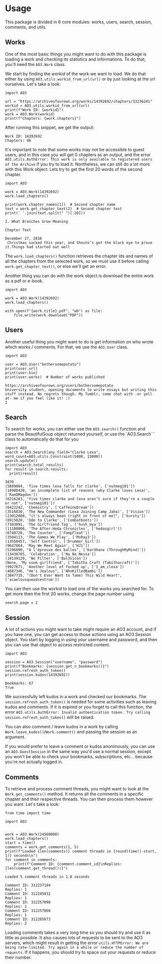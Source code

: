 # Usage

This package is divided in 6 core modules: works, users, search, session, comments, and utils.

## Works

One of the most basic things you might want to do with this package is loading a work and checking its statistics and informations. To do that, you'll need the `AO3.Work` class.

We start by finding the _workid_ of the work we want to load. We do that either by using `AO3.utils.workid_from_url(url)` or by just looking at the url ourselves. Let's take a look:

```py3
import AO3

url = "https://archiveofourown.org/works/14392692/chapters/33236241"
workid = AO3.utils.workid_from_url(url)
print(f"Work ID: {workid}")
work = AO3.Work(workid)
print(f"Chapters: {work.chapters}")
```

After running this snippet, we get the output:

```
Work ID: 14392692
Chapters: 46
```

It's important to note that some works may not be accessible to guest users, and in this case you will get 0 chapters as an output, and the error `AO3.utils.AuthError: This work is only available to registered users of the Archive` if you try to load it. Nontheless, we can still do a lot more with this Work object: Lets try to get the first 20 words of the second chapter.

```py3
import AO3

work = AO3.Work(14392692)
work.load_chapters()

print(work.chapter_names[1])  # Second chapter name
text = work.get_chapter_text(2)  # Second chapter text
print(' '.join(text.split(" ")[:20]))
```

```
2. What Branches Grow Meaning

Chapter Text

December 27, 2018
 Christmas sucked this year, and Shouto’s got the black eye to prove it.Things had started out well
```

The `work.load_chapters()` function retrieves the chapter ids and names of all the chapters from the selected work, so we must use it before calling `work.get_chapter_text()`, or else we'll get an error.

Another thing you can do with the work object is download the entire work as a pdf or e-book.

```py3
import AO3

work = AO3.Work(14392692)
work.load_chapters()

with open(f"{work.title}.pdf", "wb") as file:
    file.write(work.download("PDF"))
```


## Users

Another useful thing you might want to do is get information on who wrote which works / comments. For that, we use the `AO3.User` class.

```py3
import AO3

user = AO3.User("bothersomepotato")
print(user.url)
print(user.bio)
print(user.works)  # Number of works published
```

```
https://archiveofourown.org/users/bothersomepotato
University student, opening documents to write essays but writing this stuff instead. No regrets though. My Tumblr, come chat with -or yell at- me if you feel like it! :)
2
```


## Search

To search for works, you can either use the `AO3.search()` function and parse the BeautifulSoup object returned yourself, or use the `AO3.Search``` class to automatically do that for you

```py3
import AO3
search = AO3.Search(any_field="Clarke Lexa", word_count=AO3.utils.Constraint(5000, 15000))
search.update()
print(search.total_results)
for result in search.results:
  print(result)
```

```py3
3070
(5889004, 'five times lexa falls for clarke', ['nutmeg101'])
(10988430, 'an incomplete list of reasons (why Clarke loves Lexa)', ['RaeDMagdon'])
(6216283, "five times clarke and lexa aren’t sure if they're a couple or not", ['nutmeg101'])
(6422242, 'Chemistry', ['CaffeineDream'])
(3516830, 'The New Commander (Lexa Joining Camp Jaha)', ['Vision'])
(23012080, "it's always been (right in front of me)", ['kursty'])
(8915020, 'Ode to Clarke', ['Combatboots'])
(7383091, 'The Girlfriend Tag', ['hush_mya'])
(11100006, 'The After-Heda Chronicles', ['hedasgirl'])
(6748720, 'The Counter', ['FompFloat'])
(3504113, 'The Games We Play', ['MsRay3'])
(13550457, 'Self Control', ['Drummer_Girl'])
(9647864, 'May We Meet Again', ['HJ1'])
(5196890, "A l'épreuve des balles", ['Kardhane (ThroughMyMind)'])
(13438785, 'Celebration', ['Na_Na_Nessa'])
(10139129, 'No Filter', ['Bal3xicon'])
(None, 'My osom girlfriend', ['Tabitha Craft (Tabithacraft)'])
(9927671, 'Another level of fucked up', ['I_am_clexa'])
(4687346, "He's Jealous", ['WhoKilledBambi'])
(3847735, "(Don't Ever Want to Tame) This Wild Heart", ['acaelousqueadcentrum'])
```

You can then use the workid to load one of the works you searched for. To get more then the first 20 works, change the page number using 
```py3
search.page = 2
```

## Session

A lot of actions you might want to take might require an AO3 account, and if you have one, you can get access to those actions using an AO3.Session object. You start by logging in using your username and password, and then you can use that object to access restricted content.

```py3
import AO3

session = AO3.Session("username", "password")
print(f"Bookmarks: {session.get_n_bookmarks()}")
session.refresh_auth_token()
print(session.kudos(14392692))
```

```
Bookmarks: 67
True
```

We successfully left kudos in a work and checked our bookmarks. The `session.refresh_auth_token()` is needed for some activities such as leaving kudos and comments. If it is expired or you forget to call this function, the error `AO3.utils.AuthError: Invalid authentication token. Try calling session.refresh_auth_token()` will be raised.

You can also comment / leave kudos in a work by calling `Work.leave_kudos()`/`Work.comment()` and passing the session as an argument.

If you would prefer to leave a comment or kudos anonimously, you can use an `AO3.GuestSession` in the same way you'd use a normal session, except you won't be able to check your bookmarks, subscriptions, etc... because you're not actually logged in.


## Comments

To retrieve and process comment threads, you might want to look at the `Work.get_comments()` method. It returns all the comments in a specific chapter and their respective threads. You can then process them however you want. Let's take a look:

```py3
from time import time

import AO3


work = AO3.Work(24560008)
work.load_chapters()
start = time()
comments = work.get_comments(1, 5)
print(f"Loaded {len(comments)} comment threads in {round(time()-start, 1)} seconds\n")
for comment in comments:
    print(f"Comment ID: {comment.comment_id}\nReplies: {len(comment.get_thread())}")
```

```
Loaded 5 comment threads in 1.8 seconds

Comment ID: 312237184
Replies: 1
Comment ID: 312245032
Replies: 1
Comment ID: 312257098
Replies: 1
Comment ID: 312257860
Replies: 1
Comment ID: 312285673
Replies: 2
```

Loading comments takes a very long time so you should try and use it as little as possible. It also causes lots of requests to be sent to the AO3 servers, which might result in getting the error `utils.HTTPError: We are being rate-limited. Try again in a while or reduce the number of requests`. If it happens, you should try to space out your requests or reduce their number.